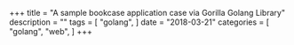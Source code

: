 +++
title = "A sample bookcase application case via Gorilla Golang Library"
description = ""
tags = [
    "golang",
]
date = "2018-03-21"
categories = [
    "golang",
    "web",
]
+++